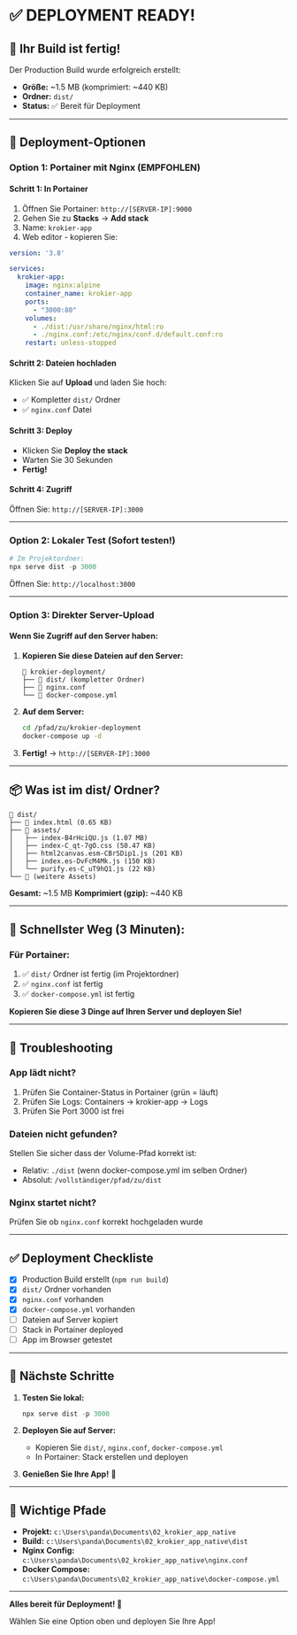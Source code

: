 # ✅ DEPLOYMENT READY!

## 🎉 Ihr Build ist fertig!

Der Production Build wurde erfolgreich erstellt:
- **Größe:** ~1.5 MB (komprimiert: ~440 KB)
- **Ordner:** `dist/`
- **Status:** ✅ Bereit für Deployment

---

## 🚀 Deployment-Optionen

### Option 1: Portainer mit Nginx (EMPFOHLEN)

#### Schritt 1: In Portainer
1. Öffnen Sie Portainer: `http://[SERVER-IP]:9000`
2. Gehen Sie zu **Stacks** → **Add stack**
3. Name: `krokier-app`
4. Web editor - kopieren Sie:

```yaml
version: '3.8'

services:
  krokier-app:
    image: nginx:alpine
    container_name: krokier-app
    ports:
      - "3000:80"
    volumes:
      - ./dist:/usr/share/nginx/html:ro
      - ./nginx.conf:/etc/nginx/conf.d/default.conf:ro
    restart: unless-stopped
```

#### Schritt 2: Dateien hochladen
Klicken Sie auf **Upload** und laden Sie hoch:
- ✅ Kompletter `dist/` Ordner
- ✅ `nginx.conf` Datei

#### Schritt 3: Deploy
- Klicken Sie **Deploy the stack**
- Warten Sie 30 Sekunden
- **Fertig!**

#### Schritt 4: Zugriff
Öffnen Sie: `http://[SERVER-IP]:3000`

---

### Option 2: Lokaler Test (Sofort testen!)

```powershell
# Im Projektordner:
npx serve dist -p 3000
```

Öffnen Sie: `http://localhost:3000`

---

### Option 3: Direkter Server-Upload

#### Wenn Sie Zugriff auf den Server haben:

1. **Kopieren Sie diese Dateien auf den Server:**
   ```
   📁 krokier-deployment/
   ├── 📁 dist/ (kompletter Ordner)
   ├── 📄 nginx.conf
   └── 📄 docker-compose.yml
   ```

2. **Auf dem Server:**
   ```bash
   cd /pfad/zu/krokier-deployment
   docker-compose up -d
   ```

3. **Fertig!** → `http://[SERVER-IP]:3000`

---

## 📦 Was ist im dist/ Ordner?

```
📁 dist/
├── 📄 index.html (0.65 KB)
├── 📁 assets/
│   ├── index-B4rHciQU.js (1.07 MB)
│   ├── index-C_qt-7gO.css (50.47 KB)
│   ├── html2canvas.esm-CBrSDip1.js (201 KB)
│   ├── index.es-DvFcM4Mk.js (150 KB)
│   └── purify.es-C_uT9hQ1.js (22 KB)
└── 📁 (weitere Assets)
```

**Gesamt:** ~1.5 MB
**Komprimiert (gzip):** ~440 KB

---

## 🎯 Schnellster Weg (3 Minuten):

### Für Portainer:

1. ✅ `dist/` Ordner ist fertig (im Projektordner)
2. ✅ `nginx.conf` ist fertig
3. ✅ `docker-compose.yml` ist fertig

**Kopieren Sie diese 3 Dinge auf Ihren Server und deployen Sie!**

---

## 🔧 Troubleshooting

### App lädt nicht?
1. Prüfen Sie Container-Status in Portainer (grün = läuft)
2. Prüfen Sie Logs: Containers → krokier-app → Logs
3. Prüfen Sie Port 3000 ist frei

### Dateien nicht gefunden?
Stellen Sie sicher dass der Volume-Pfad korrekt ist:
- Relativ: `./dist` (wenn docker-compose.yml im selben Ordner)
- Absolut: `/vollständiger/pfad/zu/dist`

### Nginx startet nicht?
Prüfen Sie ob `nginx.conf` korrekt hochgeladen wurde

---

## ✅ Deployment Checkliste

- [x] Production Build erstellt (`npm run build`)
- [x] `dist/` Ordner vorhanden
- [x] `nginx.conf` vorhanden
- [x] `docker-compose.yml` vorhanden
- [ ] Dateien auf Server kopiert
- [ ] Stack in Portainer deployed
- [ ] App im Browser getestet

---

## 🎊 Nächste Schritte

1. **Testen Sie lokal:**
   ```powershell
   npx serve dist -p 3000
   ```

2. **Deployen Sie auf Server:**
   - Kopieren Sie `dist/`, `nginx.conf`, `docker-compose.yml`
   - In Portainer: Stack erstellen und deployen

3. **Genießen Sie Ihre App!** 🚀

---

## 📍 Wichtige Pfade

- **Projekt:** `c:\Users\panda\Documents\02_krokier_app_native`
- **Build:** `c:\Users\panda\Documents\02_krokier_app_native\dist`
- **Nginx Config:** `c:\Users\panda\Documents\02_krokier_app_native\nginx.conf`
- **Docker Compose:** `c:\Users\panda\Documents\02_krokier_app_native\docker-compose.yml`

---

**Alles bereit für Deployment! 🎉**

Wählen Sie eine Option oben und deployen Sie Ihre App!
